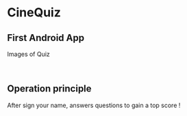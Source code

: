 # CineQuiz
 
## First Android App

Images of Quiz

<a href="https://zupimages.net/viewer.php?id=22/17/tl6k.png"><img src="https://zupimages.net/up/22/17/tl6k.png" alt="" /></a> <a href="https://zupimages.net/viewer.php?id=22/17/hyuq.png"><img src="https://zupimages.net/up/22/17/hyuq.png" alt="" /></a> <a href="https://zupimages.net/viewer.php?id=22/17/hvyg.png"><img src="https://zupimages.net/up/22/17/hvyg.png" alt="" /></a>

## Operation principle

After sign your name, answers questions to gain a top score ! 
